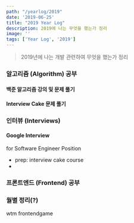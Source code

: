 ```yaml
---
path: "/yearlog/2019"
date: '2019-06-25'
title: "2019 Year Log"
description: 2019에 나는 무엇을 했는가 정리
image: ''
tags: ['Year Log', '2019']
---
```

> 2019년에 나는 개발 관련하여 무엇을 했는가 정리

### 알고리즘 (Algorithm) 공부

#### 백준 알고리즘 강의 및 문제 풀기

#### Interview Cake 문제 풀기

### 인터뷰 (Interviews)

#### Google Interview 
for Software Engineer Position
- prep: interview cake course
- 

### 프론트엔드 (Frontend) 공부


### 월별 정리(?)
wtm
frontendgame

